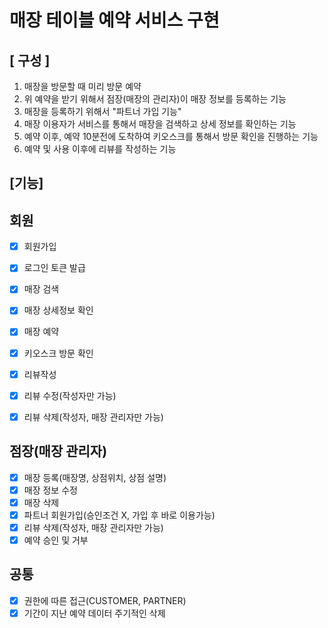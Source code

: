 # 매장 테이블 예약 서비스 구현


## [ 구성 ]

1. 매장을 방문할 때 미리 방문 예약
2. 위 예약을 받기 위해서 점장(매장의 관리자)이 매장 정보를 등록하는 기능
3. 매장을 등록하기 위해서 "파트너 가입 기능"
4. 매장 이용자가 서비스를 통해서 매장을 검색하고 상세 정보를 확인하는 기능
5. 예약 이후, 예약 10분전에 도착하여 키오스크를 통해서 방문 확인을 진행하는 기능
6. 예약 및 사용 이후에 리뷰를 작성하는 기능

## [기능]
## 회원
- [X] 회원가입
- [X] 로그인 토큰 발급
- [X] 매장 검색
- [X] 매장 상세정보 확인
- [X] 매장 예약
- [X] 키오스크 방문 확인
- [X] 리뷰작성
- [X] 리뷰 수정(작성자만 가능)
- [X] 리뷰 삭제(작성자, 매장 관리자만 가능)


## 점장(매장 관리자)
- [X] 매장 등록(매장명, 상점위치, 상점 설명)
- [X] 매장 정보 수정
- [X] 매장 삭제
- [X] 파트너 회원가입(승인조건 X, 가입 후 바로 이용가능)
- [X] 리뷰 삭제(작성자, 매장 관리자만 가능)
- [X] 예약 승인 및 거부

## 공통
- [X] 권한에 따른 접근(CUSTOMER, PARTNER)
- [X] 기간이 지난 예약 데이터 주기적인 삭제